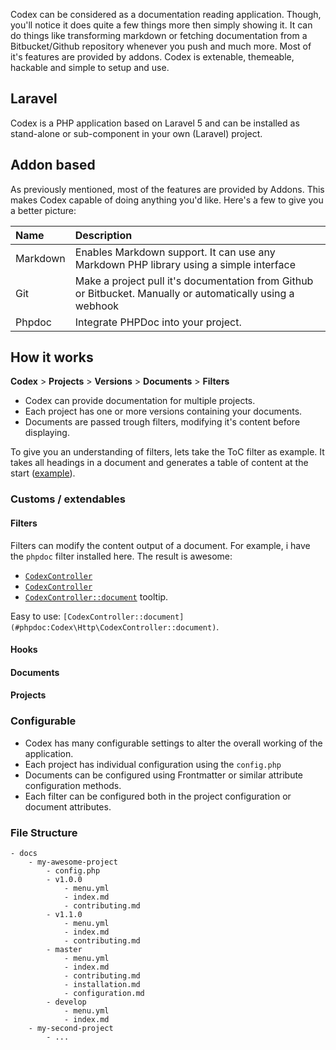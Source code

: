 <!---
title: Overview
subtitle: Codex Documentation   
-->

Codex can be considered as a documentation reading application. Though, you'll notice it does quite a few things more then simply showing it.
It can do things like transforming markdown or fetching documentation from a Bitbucket/Github repository whenever you push and much more.
Most of it's features are provided by addons. Codex is extenable, themeable, hackable and simple to setup and use.


## Laravel
Codex is a PHP application based on Laravel 5 and can be installed as stand-alone or sub-component in your own (Laravel) project.

## Addon based
As previously mentioned, most of the features are provided by Addons. This makes Codex capable of doing anything you'd like. Here's a few to give you a better picture:

| Name     | Description                                                                                                |
|:---------|:-----------------------------------------------------------------------------------------------------------|
| Markdown | Enables Markdown support. It can use any Markdown PHP library using a simple interface                     |
| Git      | Make a project pull it's documentation from Github or Bitbucket. Manually or automatically using a webhook |
| Phpdoc   | Integrate PHPDoc into your project.                                                                        |


## How it works

**Codex** > **Projects** > **Versions** > **Documents** > **Filters**

- Codex can provide documentation for multiple projects. 
- Each project has one or more versions containing your documents. 
- Documents are passed trough filters, modifying it's content before displaying.

To give you an understanding of filters, lets take the ToC filter as example. It takes all headings in a document and generates a table of content at the start ([example](#)).

### Customs / extendables
#### Filters
Filters can modify the content output of a document. For example, i have the `phpdoc` filter installed here. 
The result is awesome:

- [`CodexController`](#phpdoc:Codex\Http\CodexController)
- [`CodexController`](#phpdoc:popover:Codex\Http\CodexController)
- [`CodexController::document`](#phpdoc:popover:Codex\Http\CodexController::document) tooltip.

Easy to use: `[CodexController::document](#phpdoc:Codex\Http\CodexController::document)`.

#### Hooks

#### Documents

#### Projects

### Configurable
- Codex has many configurable settings to alter the overall working of the application.
- Each project has individual configuration using the `config.php`
- Documents can be configured using Frontmatter or similar attribute configuration methods.  
- Each filter can be configured both in the project configuration or document attributes.


### File Structure
```
- docs
    - my-awesome-project
        - config.php
        - v1.0.0
            - menu.yml
            - index.md
            - contributing.md
        - v1.1.0
            - menu.yml
            - index.md
            - contributing.md
        - master
            - menu.yml
            - index.md
            - contributing.md
            - installation.md
            - configuration.md
        - develop
            - menu.yml
            - index.md
    - my-second-project
        - ...
```

